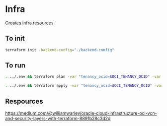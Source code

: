 # Infra

Creates infra resources

## To init

```bash
terraform init -backend-config="./backend.config"
```

## To run

```bash
. ../.env && terraform plan -var "tenancy_ocid=$OCI_TENANCY_OCID" -var "user_ocid=$OCI_USER_OCID" -var "private_key_path=~/.oci/oci_api_key.pem" -var "fingerprint=$OCI_FINGERPRINT" -var "region=$OCI_REGION" -var "compartment_id=$OCI_COMPARTMENT_ID"
```

```bash
. ../.env && terraform apply -var "tenancy_ocid=$OCI_TENANCY_OCID" -var "user_ocid=$OCI_USER_OCID" -var "private_key_path=~/.oci/oci_api_key.pem" -var "fingerprint=$OCI_FINGERPRINT" -var "region=$OCI_REGION" -var "compartment_id=$OCI_COMPARTMENT_ID"
```

## Respources

https://medium.com/@williamwarley/oracle-cloud-infrastructure-oci-vcn-and-security-layers-with-terraform-8891b28c3d2d
